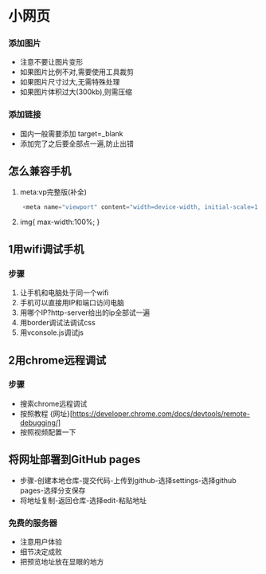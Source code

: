 # 小网页
### 添加图片
* 注意不要让图片变形
* 如果图片比例不对,需要使用工具裁剪
* 如果图片尺寸过大,无需特殊处理
* 如果图片体积过大(300kb),则需压缩

### 添加链接
* 国内一般需要添加 target=_blank
* 添加完了之后要全部点一遍,防止出错

## 怎么兼容手机
1. meta:vp完整版(补全)
```javascript
    <meta name="viewport" content="width=device-width, initial-scale=1.0,minimum-scale=1.0, maximum-scale=1.0, user-scalable=no">
```
2. img{
         max-width:100%; 
     }

## 1用wifi调试手机
### 步骤
1. 让手机和电脑处于同一个wifi
2. 手机可以直接用IP和端口访问电脑
3. 用哪个IP?http-server给出的ip全部试一遍
4. 用border调试法调试css
5. 用vconsole.js调试js
## 2用chrome远程调试
### 步骤
* 搜索chrome远程调试
* 按照教程 {网址}[https://developer.chrome.com/docs/devtools/remote-debugging/]
* 按照视频配置一下

## 将网址部署到GitHub pages
* 步骤-创建本地仓库-提交代码-上传到github-选择settings-选择github pages-选择分支保存
* 将地址复制-返回仓库-选择edit-粘贴地址
### 免费的服务器
* 注意用户体验
* 细节决定成败
* 把预览地址放在显眼的地方
